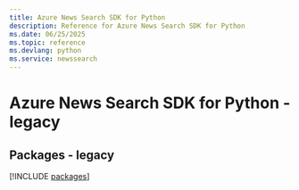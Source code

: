 ```yaml
---
title: Azure News Search SDK for Python
description: Reference for Azure News Search SDK for Python
ms.date: 06/25/2025
ms.topic: reference
ms.devlang: python
ms.service: newssearch
---
```

# Azure News Search SDK for Python - legacy
## Packages - legacy
[!INCLUDE [packages](news-search-index.md)]